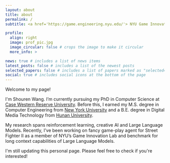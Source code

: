 ```yaml
---
layout: about
title: about
permalink: /
subtitle: <a href='https://game.engineering.nyu.edu/'> NYU Game Innovation Lab </a> | sxw992@case.edu

profile:
  align: right
  image: prof_pic.jpg
  image_circular: false # crops the image to make it circular
  more_info: >

news: true # includes a list of news items
latest_posts: false # includes a list of the newest posts
selected_papers: false # includes a list of papers marked as "selected={true}"
social: true # includes social icons at the bottom of the page
---
```

Welcome to my page!

I'm Shouren Wang. I’m currently pursuing my PhD in Computer Science at [Case Western Reserve University](https://case.edu/). Before this, I earned my M.S. degree in Computer Engineering from [New York University](https://www.nyu.edu/) and a B.E. degree in Digital Media Technology from [Hunan University](https://www.hnu.edu.cn/).

My research spans reinforcement learning, creative AI and Large Language Models. Recently, I’ve been working on fancy game-play agent for Street Fighter II as a member of NYU’s Game Innovation Lab and benchmark for long context capabilities of Large Language Models.

I'm still updating this personal page. Please feel free to check if you're interested!
